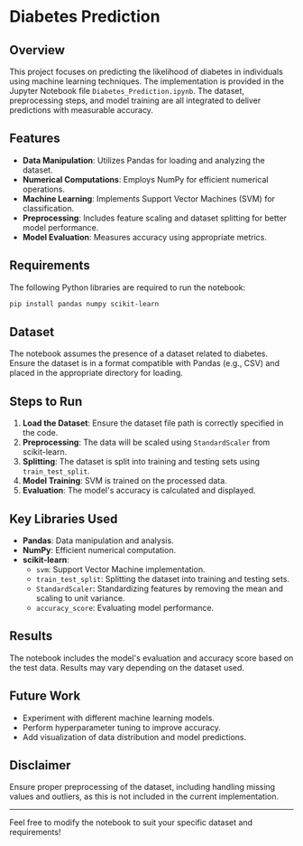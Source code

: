 # Diabetes Prediction

## Overview
This project focuses on predicting the likelihood of diabetes in individuals using machine learning techniques. The implementation is provided in the Jupyter Notebook file `Diabetes_Prediction.ipynb`. The dataset, preprocessing steps, and model training are all integrated to deliver predictions with measurable accuracy.

## Features
- **Data Manipulation**: Utilizes Pandas for loading and analyzing the dataset.
- **Numerical Computations**: Employs NumPy for efficient numerical operations.
- **Machine Learning**: Implements Support Vector Machines (SVM) for classification.
- **Preprocessing**: Includes feature scaling and dataset splitting for better model performance.
- **Model Evaluation**: Measures accuracy using appropriate metrics.

## Requirements
The following Python libraries are required to run the notebook:

```bash
pip install pandas numpy scikit-learn
```

## Dataset
The notebook assumes the presence of a dataset related to diabetes. Ensure the dataset is in a format compatible with Pandas (e.g., CSV) and placed in the appropriate directory for loading.

## Steps to Run
1. **Load the Dataset**: Ensure the dataset file path is correctly specified in the code.
2. **Preprocessing**: The data will be scaled using `StandardScaler` from scikit-learn.
3. **Splitting**: The dataset is split into training and testing sets using `train_test_split`.
4. **Model Training**: SVM is trained on the processed data.
5. **Evaluation**: The model's accuracy is calculated and displayed.

## Key Libraries Used
- **Pandas**: Data manipulation and analysis.
- **NumPy**: Efficient numerical computation.
- **scikit-learn**:
  - `svm`: Support Vector Machine implementation.
  - `train_test_split`: Splitting the dataset into training and testing sets.
  - `StandardScaler`: Standardizing features by removing the mean and scaling to unit variance.
  - `accuracy_score`: Evaluating model performance.

## Results
The notebook includes the model's evaluation and accuracy score based on the test data. Results may vary depending on the dataset used.

## Future Work
- Experiment with different machine learning models.
- Perform hyperparameter tuning to improve accuracy.
- Add visualization of data distribution and model predictions.

## Disclaimer
Ensure proper preprocessing of the dataset, including handling missing values and outliers, as this is not included in the current implementation.

---
Feel free to modify the notebook to suit your specific dataset and requirements!

